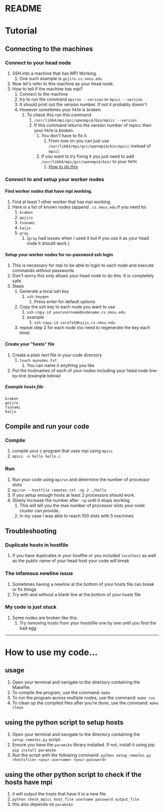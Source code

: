 # README

# Tutorial

## Connecting to the machines

### Connect to your head node

1. SSH into a machine that has MPI Working.
   1. One such example is `gojiro.cs.nmsu.edu`
2. Now let's refer to this machine as your head node.
3. How to tell if the machine has mpi?
   1. Connect to the machine
   2. try to run the command `mpirun --version` or `mpicc --version`
   3. It should print out the version number. If not it probably doesn't
   4. However sometimes your `PATH` is broken.
      1. To check this run this command
         1. `/usr/lib64/mpi/gcc/openmpi4/bin/mpicc --version`
         2. If this command returns the version number of mpicc then your `PATH` is broken.
            1. You don't have to fix it. 
               1. From now on you can just use `/usr/lib64/mpi/gcc/openmpi4/bin/mpicc` instead of `mpicc`
            2. If you want to try fixing it you just need to add `/usr/lib64/mpi/gcc/openmpi4/bin/` to your `PATH`
               1. [How to do this ](https://www.howtogeek.com/658904/how-to-add-a-directory-to-your-path-in-linux/)

### Connect to and setup your worker nodes

#### Find worker nodes that have mpi working.
1. Find at least 1 other worker that has mpi working.
2. Here is a list of known nodes (append `.cs.nmsu.edu` if you need to)
   1. `kraken`
   2. `gojiro`
   3. `tsunami`
   4. `kaiju`
   5. `gray`
      1. (`gray` had issues when I used it but if you use it as your head node it should work.)

#### Setup your worker nodes for no-password ssh login
1. This is necessary for mpi to be able to login to each node and execute commands without passwords
2. Don't worry this only allows your head node to do this. It is completely safe.
3. Steps
   1. Generate a local ssh key
      1. `ssh-keygen`
         1. Press enter for default options
   2. Copy the ssh key to each node you want to use
      1. `ssh-copy-id yourusername@nodename.cs.nmsu.edu`
      2. example
         1. `ssh-copy-id zarafat@kaiju.cs.nmsu.edu`
   3. repeat step 2 for each node (no need to regenerate the key each time)

#### Create your "hosts" file
1. Create a plain text file in your code directory
   1. `touch mynodes.txt`
      1. You can name it anything you like
2. Put the hostnames of each of your nodes including your head node line-by-line (example below)

##### Example hosts file
```
kraken
gojiro
tsunami
kaiju

```

## Compile and run your code

### Compile
1. compile your c program that uses mpi using `mpicc`
2. `mpicc -o hello hello.c`

### Run
1. Run your code using `mpirun` and determine the number of processor slots
2. `mpirun --hostfile remotes.txt -np 2 ./hello`
3. If you setup enough hosts at least 2 processors should work.
4. Slowly increase the number after `-np` until it stops working. 
   1. This will tell you the max number of processor slots your node cluster can provide. 
   2. In my case I was able to reach 100 slots with 5 machines

## Troubleshooting

### Duplicate hosts in hostfile
1. If you have duplicates in your hostfile or you included `localhost` as well as the public name of your head host your code will break

### The infamous newline issue

1. Sometimes having a newline at the bottom of your hosts file can break or fix things
2. Try with and without a blank line at the bottom of your hosts file

### My code is just stuck

1. Some nodes are broken like this.
   1. Try removing hosts from your hostsfile one by one until you find the bad egg

---

# How to use my code...
## usage

1. Open your terminal and navigate to the directory containing the Makefile.
2. To compile the program, use the command: `make`
3. To run the program across multiple nodes, use the command: `make run`
4. To clean up the compiled files after you're done, use the command: `make clean`


## using the python script to setup hosts

1. Open your terminal and navigate to the directory containing the `setup_remotes.py` script.
2. Ensure you have the `paramiko` library installed. If not, install it using pip: `pip install paramiko`
3. Run the script with the following command: `python setup_remotes.py <hostsfile> <your-username> <your-password>`

## using the other python script to check if the hosts have mpi
1. it will output the hosts that have it to a new file
2. `python check_mpicc host_file username password output_file`
3. this also depends on `paramiko`
